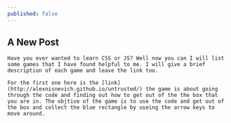 ```yaml
---
published: false
---
```

## A New Post

	Have you ever wanted to learn CSS or JS? Well now you can I will list some games that I have found helpful to me. I will give a brief description of each game and leave the link too.

	For the first one here is the [link](http://alexnisnevich.github.io/untrusted/) the game is about going through the code and finding out how to get out of the the box that you are in. The objtive of the game is to use the code and get out of the box and collect the blue rectangle by useing the arrow keys to move around.
